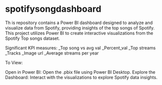 # spotifysongdashboard

Th is repository contains a Power BI dashboard designed to analyze and visualize data from Spotify, providing insights of the top songs of Spotify. This project utilizes Power BI to create interactive visualizations from the Spotify Top songs dataset.

Significant KPI measures:
_Top song vs avg val
_Percent_val
_Top streams
_Tracks
_Image url
_Average streams per year

To View:

Open in Power BI: Open the .pbix file using Power BI Desktop.
Explore the Dashboard: Interact with the visualizations to explore Spotify data insights.
